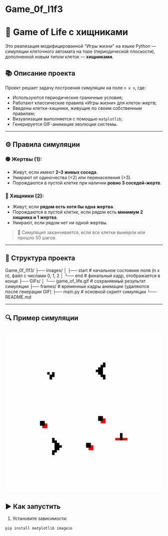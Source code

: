 # Game_0f_l1f3
# 🧬 Game of Life с хищниками

Это реализация модифицированной "Игры жизни" на языке Python — симуляции клеточного автомата на торе (периодической плоскости), дополненной новым типом клеток — **хищниками**.

## 📚 Описание проекта

Проект решает задачу построения симуляции на поле `n x n`, где:

- Используются периодические граничные условия;
- Работают классические правила «Игры жизни» для клеток-жертв;
- Введены клетки-хищники, живущие по своим собственным правилам;
- Визуализация выполняется с помощью `matplotlib`;
- Генерируется GIF-анимация эволюции системы.

---

## ⚙️ Правила симуляции

### 🟢 Жертвы (1):
- Живут, если имеют **2–3 живых соседа**.
- Умирают от одиночества (<2) или перенаселения (>3).
- Порождаются в пустой клетке при наличии **ровно 3 соседей-жертв**.

### 🔴 Хищники (2):
- Живут, если **рядом есть хотя бы одна жертва**.
- Порождаются в пустой клетке, если рядом есть **минимум 2 хищника и 1 жертва**.
- Умирают, если рядом нет ни одной жертвы.

> 🎯 Симуляция заканчивается, если все клетки вымерли или прошло 50 шагов.

---

## 📁 Структура проекта
Game_0f_l1f3/
├── images/
│ ├── start # начальное состояние поля (n x n), файл с числами 0, 1, 2
│ └── end # финальный кадр, отображается в конце
├── GIFs/
│ └── game_of_life.gif # сохраняемый результат симуляции
├── frames/ # временные кадры анимации (удаляются после генерации GIF)
├── main.py # основной скрипт симуляции
└── README.md

---
## 🔍 Пример симуляции

![Game of Life Demo](GIFs/game_of_life.gif)
---

## ▶️ Как запустить

1. Установите зависимости:
```bash
pip install matplotlib imageio
